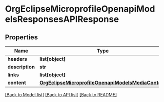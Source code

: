 # OrgEclipseMicroprofileOpenapiModelsResponsesAPIResponse

## Properties
Name | Type | Description | Notes
------------ | ------------- | ------------- | -------------
**headers** | **list[object]** |  | [optional] 
**description** | **str** |  | [optional] 
**links** | **list[object]** |  | [optional] 
**content** | [**OrgEclipseMicroprofileOpenapiModelsMediaContent**](OrgEclipseMicroprofileOpenapiModelsMediaContent.md) |  | [optional] 

[[Back to Model list]](../README.md#documentation-for-models) [[Back to API list]](../README.md#documentation-for-api-endpoints) [[Back to README]](../README.md)

